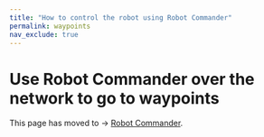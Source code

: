 ```yaml
---
title: "How to control the robot using Robot Commander"
permalink: waypoints
nav_exclude: true
--- 
```


# Use Robot Commander over the network to go to waypoints

This page has moved to -> [Robot Commander](robot_commander#using-robot-commander-in-navigation-mode).